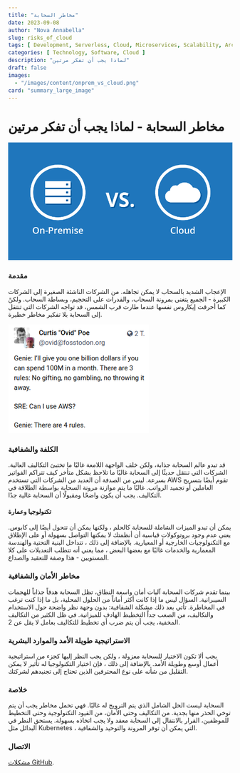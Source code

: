 ```yaml
---
title: "مخاطر السحابة"
date: 2023-09-08
author: "Nova Annabella"
slug: risks_of_cloud
tags: [ Development, Serverless, Cloud, Microservices, Scalability, Architecture, Infrastructure ]
categories: [ Technology, Software, Cloud ]
description: "لماذا يجب أن تفكر مرتين"
draft: false
images:
  - "/images/content/onprem_vs_cloud.png"
card: "summary_large_image"
---
```



# مخاطر السحابة - لماذا يجب أن تفكر مرتين

![aws_costs_twitter_1](/images/content/onprem_vs_cloud.png)

### مقدمة

الإعجاب الشديد بالسحاب لا يمكن تجاهله. من الشركات الناشئة الصغيرة إلى الشركات الكبيرة - الجميع يتغنى بمرونة السحاب، والقدرات على التحجيم، وبساطة السحاب. ولكنً كما أحرقت إيكاروس نفسها عندما طارت قرب الشمس، قد تواجه الشركات التي تنتقل إلى السحابة بلا تفكير مخاطر خطيرة.

![aws_costs_twitter_1](/images/content/aws_costs_twitter_1.png)


### الكلفة والشفافية

قد تبدو عالم السحابة جذابة، ولكن خلف الواجهة اللامعة غالبًا ما تختبئ التكاليف العالية. الشركات التي تنتقل حديثًا إلى
السحابة غالبًا ما تلاحظ بشكل متأخر كيف تتراكم الفواتير بسرعة. ليس من الصدفة أن العديد من الشركات التي تستخدم AWS تقوم
أيضًا بتسريح العاملين أو تجميد الرواتب. غالبًا ما يتم موازنة مرونة السحابة بواسطة الطلاقة في التكاليف. يجب أن يكون
واضحًا ومقبولًا أن السحابة غالية جدًا.

#### تكنولوجيا وعمارة

يمكن أن تبدو الميزات الشاملة للسحابة كالحلم ، ولكنها يمكن أن تتحول أيضًا إلى كابوس. يعني عدم وجود بروتوكولات قياسية أن أنظمتك لا يمكنها التواصل بسهولة أو على الإطلاق مع التكنولوجيات الخارجية أو المعيارية. بالإضافة إلى ذلك ، تتداخل البنية التحتية والهندسة المعمارية والخدمات غالبًا مع بعضها البعض ، مما يعني أنه تتطلب التعديلات على كلا المستويين - هذا وصفة للتعقيد والصداع.


### مخاطر الأمان والشفافية

بينما تقدم شركات السحابة آليات أمان واسعة النطاق، تظل السحابة هدفاً جذاباً للهجمات السيبرانية. السؤال ليس ما إذا كانت
أكثر أماناً من الحلول المحلية، بل ما إذا كنت ترغب في المخاطرة. تأتي بعد ذلك مشكلة الشفافية: بدون وجهة نظر واضحة حول
الاستخدام والتكاليف، من الصعب جداً التخطيط الهادف للميزانية. في ظل الكثير من التكاليف المخفية، يجب أن يتم ضرب أي تخطيط
للتكاليف بعامل لا يقل عن 2.

### الاستراتيجية طويلة الأمد والموارد البشرية

يجب ألا تكون الاختيار للسحابة معزولة ، ولكن يجب النظر إليها كجزء من استراتيجية أعمال أوسع وطويلة الأمد. بالإضافة إلى ذلك
، فإن اختيار التكنولوجيا له تأثير لا يمكن التقليل من شأنه على نوع المحترفين الذين تحتاج إلى تجنيدهم لشركتك.

### خلاصة

السحابة ليست الحل الشامل الذي يتم الترويج له غالبًا. فهي تحمل مخاطر يجب أن يتم توخي الحذر منها بجدية. من التكاليف وحتى
الأمان، من القيود التكنولوجية وحتى التخطيط للموظفين، القرار بالانتقال إلى السحابة معقد ولا يجب اتخاذه بسهولة. يستحق
النظر في البدائل مثل Kubernetes ، التي يمكن أن توفر المرونة والتوحيد والشفافية.

### الاتصال

[مشكلات GitHub](https://github.com/NovaAnnabella/the_unspoken/issues/new/choose).
